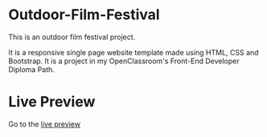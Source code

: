 # Outdoor-Film-Festival
This is an outdoor film festival project.
<p> It is a responsive single page website template made using HTML, CSS and Bootstrap. It is a project in my OpenClassroom's Front-End Developer Diploma Path.</p>
  
 <h1> <b> Live Preview </b> </h1>
  <p>  Go to the  <a href="https://filmfestival.netlify.com/"> live preview </a> </p>


